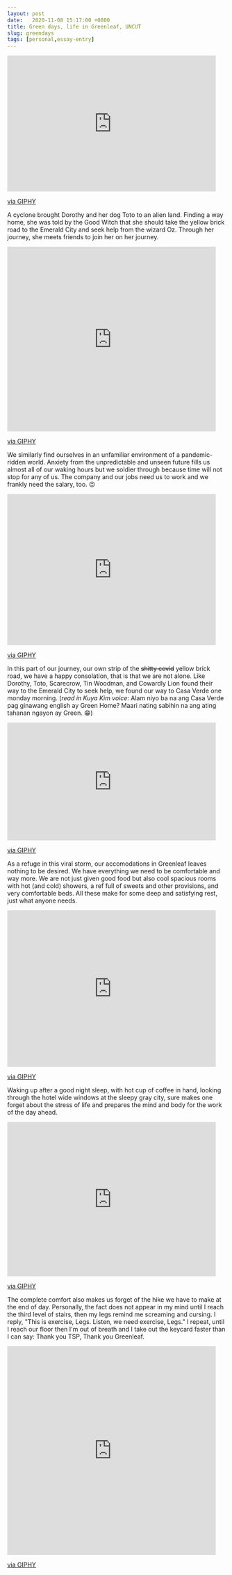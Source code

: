 ```yaml
---
layout: post
date:   2020-11-08 15:17:00 +0800
title: Green days, life in Greenleaf, UNCUT
slug: greendays
tags: [personal,essay-entry]
---
```

<iframe src="https://giphy.com/embed/7wkFb7g04vyMg" width="480" height="313" frameBorder="0" class="giphy-embed" allowFullScreen></iframe><p><a href="https://giphy.com/gifs/wizard-of-oz-scarecrow-dorothy-gale-7wkFb7g04vyMg">via GIPHY</a></p>

A cyclone brought Dorothy and her dog Toto to an alien land. Finding a way home, she was told by the Good Witch that she should take the yellow brick road to the Emerald City and seek help from the wizard Oz. Through her journey, she meets friends to join her on her journey.

<iframe src="https://giphy.com/embed/13eay0HFG25jy0" width="480" height="425" frameBorder="0" class="giphy-embed" allowFullScreen></iframe><p><a href="https://giphy.com/gifs/wizard-of-oz-13eay0HFG25jy0">via GIPHY</a></p>

We similarly find ourselves in an unfamiliar environment of a pandemic-ridden world. Anxiety from the unpredictable and unseen future fills us almost all of our waking hours but we soldier through because time will not stop for any of us. The company and our jobs need us to work and we frankly need the salary, too. 😉

<iframe src="https://giphy.com/embed/KzPhDm4lBUPDQ1c7du" width="480" height="348" frameBorder="0" class="giphy-embed" allowFullScreen></iframe><p><a href="https://giphy.com/gifs/memecandy-KzPhDm4lBUPDQ1c7du">via GIPHY</a></p>

In this part of our journey, our own strip of the ~~shitty covid~~ yellow brick road, we have a happy consolation, that is that we are not alone. Like Dorothy, Toto, Scarecrow, Tin Woodman, and Cowardly Lion found their way to the Emerald City to seek help, we found our way to Casa Verde one monday morning. (*read in Kuya Kim voice*: Alam niyo ba na ang Casa Verde pag ginawang english ay Green Home? Maari nating sabihin na ang ating tahanan ngayon ay Green. 😁)

<iframe src="https://giphy.com/embed/l0NwHXQy3kUSfFF60" width="480" height="271" frameBorder="0" class="giphy-embed" allowFullScreen></iframe><p><a href="https://giphy.com/gifs/justin-brain-mind-blown-l0NwHXQy3kUSfFF60">via GIPHY</a></p>

As a refuge in this viral storm, our accomodations in Greenleaf leaves nothing to be desired. We have everything we need to be comfortable and way more. We are not just given good food but also cool spacious rooms with hot (and cold) showers, a ref full of sweets and other provisions, and very comfortable beds. All these make for some deep and satisfying rest, just what anyone needs.

<iframe src="https://giphy.com/embed/xT5LMCX3w3RQTMregw" width="480" height="360" frameBorder="0" class="giphy-embed" allowFullScreen></iframe><p><a href="https://giphy.com/gifs/season-20-the-simpsons-20x3-xT5LMCX3w3RQTMregw">via GIPHY</a></p>

Waking up after a good night sleep, with hot cup of coffee in hand, looking through the hotel wide windows at the sleepy gray city, sure makes one forget about the stress of life and prepares the mind and body for the work of the day ahead. 

<iframe src="https://giphy.com/embed/3nbxypT20Ulmo" width="480" height="355" frameBorder="0" class="giphy-embed" allowFullScreen></iframe><p><a href="https://giphy.com/gifs/coffee-morning-3nbxypT20Ulmo">via GIPHY</a></p>

The complete comfort also makes us forget of the hike we have to make at the end of day. Personally, the fact does not appear in my mind until I reach the third level of stairs, then my legs remind me screaming and cursing. I reply, "This is exercise, Legs. Listen, we need exercise, Legs." I repeat, until I reach our floor then I'm out of breath and I take out the keycard faster than I can say: Thank you TSP, Thank you Greenleaf. 

<iframe src="https://giphy.com/embed/26gsjCZpPolPr3sBy" width="480" height="480" frameBorder="0" class="giphy-embed" allowFullScreen></iframe><p><a href="https://giphy.com/gifs/latenightseth-thanks-thank-you-26gsjCZpPolPr3sBy">via GIPHY</a></p>